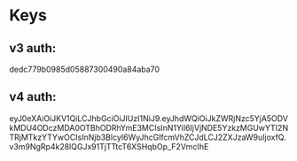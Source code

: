 # Keys

## v3 auth:

dedc779b0985d05887300490a84aba70

## v4 auth:

eyJ0eXAiOiJKV1QiLCJhbGciOiJIUzI1NiJ9.eyJhdWQiOiJkZWRjNzc5YjA5ODVkMDU4ODczMDA0OTBhODRhYmE3MCIsInN1YiI6IjVjNDE5YzkzMGUwYTI2NTRjMTkzYTYwOCIsInNjb3BlcyI6WyJhcGlfcmVhZCJdLCJ2ZXJzaW9uIjoxfQ.v3m9NgRp4k28lQGJx91TjTTtcT6XSHqbOp_F2VmcIhE
